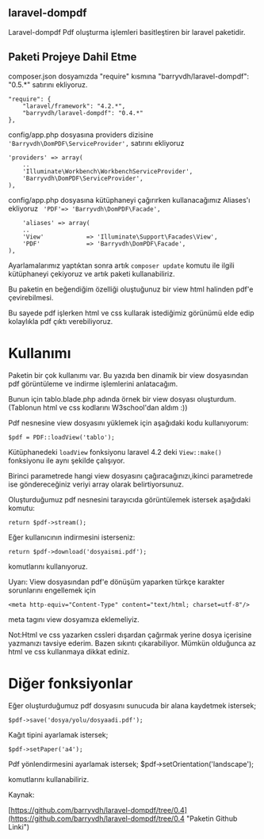 ## laravel-dompdf

Laravel-dompdf Pdf oluşturma işlemleri basitleştiren bir laravel paketidir. 

## Paketi Projeye Dahil Etme

composer.json dosyamızda "require" kısmına  "barryvdh/laravel-dompdf": "0.5.*"
satırını ekliyoruz.

   
	"require": {
		"laravel/framework": "4.2.*",
        "barryvdh/laravel-dompdf": "0.4.*"
	},

config/app.php dosyasına providers dizisine `'Barryvdh\DomPDF\ServiceProvider',` satırını ekliyoruz

	'providers' => array(
		..
		'Illuminate\Workbench\WorkbenchServiceProvider',
		'Barryvdh\DomPDF\ServiceProvider',
	),

config/app.php dosyasına kütüphaneyi çağırırken kullanacağımız Aliases'ı ekliyoruz ` 'PDF'=> 'Barryvdh\DomPDF\Facade',`

		'aliases' => array(
		..
		'View'            => 'Illuminate\Support\Facades\View',
      	'PDF' 			  => 'Barryvdh\DomPDF\Facade',
	),


Ayarlamalarımız yaptıktan sonra artık `composer update` komutu ile ilgili kütüphaneyi çekiyoruz ve artık paketi kullanabiliriz.

Bu paketin en beğendiğim özelliği oluştuğunuz bir view html halinden pdf'e çevirebilmesi. 

Bu sayede pdf işlerken html ve css kullarak istediğimiz görünümü elde edip kolaylıkla pdf çıktı verebiliyoruz.


# Kullanımı #

Paketin bir çok kullanımı var. Bu yazıda ben dinamik bir view dosyasından pdf görüntüleme ve indirme işlemlerini anlatacağım.

Bunun için tablo.blade.php adında örnek bir view dosyası oluşturdum.(Tablonun html ve css kodlarını W3school'dan aldım :))

Pdf nesnesine view dosyasını yüklemek için aşağıdaki kodu kullanıyorum:

	$pdf = PDF::loadView('tablo');

Kütüphanedeki `loadView` fonksiyonu laravel 4.2 deki `View::make()` fonksiyonu ile aynı şekilde çalışıyor.

Birinci parametrede hangi view dosyasını çağıracağınızı,ikinci parametrede ise göndereceğiniz veriyi array olarak belirtiyorsunuz.

Oluşturduğumuz pdf nesnesini tarayıcıda görüntülemek istersek aşağıdaki komutu:

	return $pdf->stream();

Eğer kullanıcının indirmesini isterseniz:

	return $pdf->download('dosyaismi.pdf');

komutlarını kullanıyoruz.

Uyarı: View dosyasından pdf'e dönüşüm yaparken türkçe karakter sorunlarını engellemek için

	<meta http-equiv="Content-Type" content="text/html; charset=utf-8"/>

meta tagını view dosyamıza eklemeliyiz.

Not:Html ve css yazarken cssleri dışardan çağırmak yerine dosya içerisine yazmanızı tavsiye ederim. Bazen sıkıntı çıkarabiliyor. Mümkün olduğunca az html ve css kullanmaya dikkat ediniz.

# Diğer fonksiyonlar #

Eğer oluşturduğumuz pdf dosyasını sunucuda bir alana kaydetmek istersek;

	$pdf->save('dosya/yolu/dosyaadi.pdf');
	
Kağıt tipini ayarlamak istersek;

	$pdf->setPaper('a4');

Pdf yönlendirmesini ayarlamak istersek;
	$pdf->setOrientation('landscape');

komutlarını kullanabiliriz.

Kaynak:

[https://github.com/barryvdh/laravel-dompdf/tree/0.4](https://github.com/barryvdh/laravel-dompdf/tree/0.4 "Paketin Github Linki")